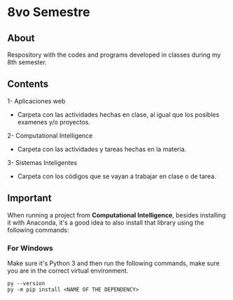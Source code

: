 # 8vo Semestre

## About
Respository with the codes and programs developed in classes during my 8th semester.

## Contents
1- Aplicaciones web
* Carpeta con las actividades hechas en clase, al igual que los posibles examenes y/o proyectos.

2- Computational Intelligence
* Carpeta con las actividades y tareas hechas en la materia.

3- Sistemas Inteligentes
* Carpeta con los códigos que se vayan a trabajar en clase o de tarea.

## Important
When running a project from __Computational Intelligence__, besides installing it with Anaconda, it's a good idea to also install that library using the following commands:

### For Windows
Make sure it's Python 3 and then run the following commands, make sure you are in the correct virtual environment. 

    py --version
    py -m pip install <NAME OF THE DEPENDENCY>
